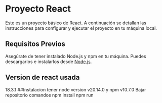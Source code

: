 # Proyecto React

Este es un proyecto básico de React. A continuación se detallan las instrucciones para configurar y ejecutar el proyecto en tu máquina local.

## Requisitos Previos

Asegúrate de tener instalado Node.js y npm en tu máquina. Puedes descargarlos e instalarlos desde [Node.js](https://nodejs.org/).

## Version de react usada
  18.3.1
##Instalacion
  tener node version v20.14.0 y npm v10.7.0
  Bajar repositorio 
  comandos
  npm install
  npm run
